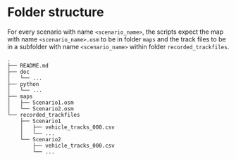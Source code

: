 # Folder structure

For every scenario with name `<scenario_name>`, the scripts expect the map with name `<scenario_name>.osm` to be in folder `maps` and the track files to be in a subfolder with name `<scenario_name>` within folder `recorded_trackfiles`.

```
.
├── README.md
├── doc
│   └── ...
├── python
│   └── ...
├── maps
│   ├── Scenario1.osm
│   └── Scenario2.osm
└── recorded_trackfiles
    ├── Scenario1
    │   ├── vehicle_tracks_000.csv
    │   └── ...
    └── Scenario2
        ├── vehicle_tracks_000.csv
        └── ...

```
